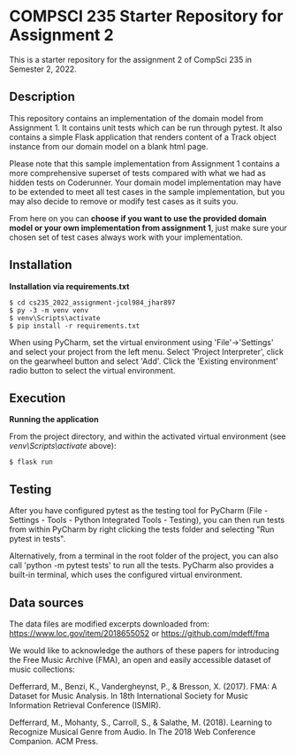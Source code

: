 # COMPSCI 235 Starter Repository for Assignment 2
This is a starter repository for the assignment 2 of CompSci 235 in Semester 2, 2022.


## Description

This repository contains an implementation of the domain model from Assignment 1. It contains unit tests which can be run through pytest. It also contains a simple Flask application that renders content of a Track object instance from our domain model on a blank html page.

Please note that this sample implementation from Assignment 1 contains a more comprehensive superset of tests compared with what we had as hidden tests on Coderunner. Your domain model implementation may have to be extended to meet all test cases in the sample implementation, but you may also decide to remove or modify test cases as it suits you. 

From here on you can **choose if you want to use the provided domain model or your own implementation from assignment 1**, just make sure your chosen set of test cases always work with your implementation.

## Installation

**Installation via requirements.txt**

```shell
$ cd cs235_2022_assignment-jcol984_jhar897
$ py -3 -m venv venv
$ venv\Scripts\activate
$ pip install -r requirements.txt
```

When using PyCharm, set the virtual environment using 'File'->'Settings' and select your project from the left menu. Select 'Project Interpreter', click on the gearwheel button and select 'Add'. Click the 'Existing environment' radio button to select the virtual environment. 

## Execution

**Running the application**

From the project directory, and within the activated virtual environment (see *venv\Scripts\activate* above):

````shell
$ flask run
```` 


## Testing

After you have configured pytest as the testing tool for PyCharm (File - Settings - Tools - Python Integrated Tools - Testing), you can then run tests from within PyCharm by right clicking the tests folder and selecting "Run pytest in tests".

Alternatively, from a terminal in the root folder of the project, you can also call 'python -m pytest tests' to run all the tests. PyCharm also provides a built-in terminal, which uses the configured virtual environment. 

 
## Data sources

The data files are modified excerpts downloaded from:
https://www.loc.gov/item/2018655052  or
https://github.com/mdeff/fma 

We would like to acknowledge the authors of these papers for introducing the Free Music Archive (FMA), an open and easily accessible dataset of music collections: 

Defferrard, M., Benzi, K., Vandergheynst, P., & Bresson, X. (2017). FMA: A Dataset for Music Analysis. In 18th International Society for Music Information Retrieval Conference (ISMIR).

Defferrard, M., Mohanty, S., Carroll, S., & Salathe, M. (2018). Learning to Recognize Musical Genre from Audio. In The 2018 Web Conference Companion. ACM Press.
